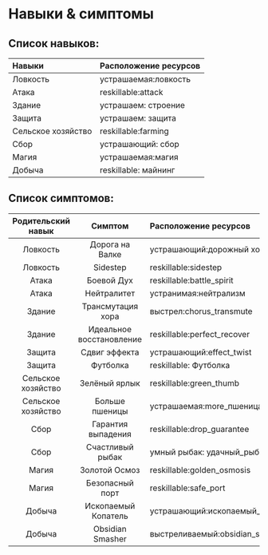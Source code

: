 # Навыки & симптомы

## Список навыков:

| Навыки             | Расположение ресурсов |
|:------------------ |:--------------------- |
| Ловкость           | устрашаемая:ловкость  |
| Атака              | reskillable:attack    |
| Здание             | устрашаем: строение   |
| Защита             | устрашаем: защита     |
| Сельское хозяйство | reskillable:farming   |
| Сбор               | устрашающий: сбор     |
| Магия              | устрашаемая:магия     |
| Добыча             | reskillable: майнинг  |

## Список симптомов:

| Родительский навык |         Симптом          | Расположение ресурсов           |
|:------------------:|:------------------------:|:------------------------------- |
|      Ловкость      |     Дорога на Валке      | устрашающий:дорожный ход        |
|      Ловкость      |         Sidestep         | reskillable:sidestep            |
|       Атака        |        Боевой Дух        | reskillable:battle_spirit       |
|       Атака        |       Нейтралитет        | устранимая:нейтрализм           |
|       Здание       |    Трансмутация хора     | выстрел:chorus_transmute        |
|       Здание       | Идеальное восстановление | reskillable:perfect_recover     |
|       Защита       |      Сдвиг эффекта       | устрашающий:effect_twist        |
|       Защита       |         Футболка         | reskillable: Футболка           |
| Сельское хозяйство |      Зелёный ярлык       | reskillable:green_thumb         |
| Сельское хозяйство |      Больше пшеницы      | устрашаемая:more_пшеница        |
|        Сбор        |    Гарантия выпадения    | reskillable:drop_guarantee      |
|        Сбор        |     Счастливый рыбак     | умный рыбак: удачный_рыбак      |
|       Магия        |      Золотой Осмоз       | reskillable:golden_osmosis      |
|       Магия        |     Безопасный порт      | reskillable:safe_port           |
|       Добыча       |   Ископаемый Копатель    | устрашающий:ископаемый_копатель |
|       Добыча       |     Obsidian Smasher     | выстреливаемый:obsidian_smasher |